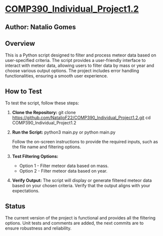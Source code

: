 # [COMP390_Individual_Project1.2](https://github.com/NatalioF22/DataFilter)

## Author: Natalio Gomes

## Overview

This is a Python script designed to filter and process meteor data based on user-specified criteria. The script provides
a user-friendly interface to interact with meteor data, allowing users to filter data by mass or year and choose various
output options. The project includes error handling functionalities, ensuring a smooth user experience.

## How to Test

To test the script, follow these steps:

1. **Clone the Repository:**
   git clone https://github.com/NatalioF22/COMP390_Individual_Project1.2.git
   cd COMP390_Individual_Project1.2

2. **Run the Script:**
   python3 main.py or python main.py

   Follow the on-screen instructions to provide the required inputs, such as the file name and filtering options.

3. **Test Filtering Options:**
    - Option 1 - Filter meteor data based on mass.
    - Option 2 - Filter meteor data based on year.

4. **Verify Output:**
   The script will display or generate filtered meteor data based on your chosen criteria. Verify that the output aligns
   with your expectations.

## Status

The current version of the project is functional and provides all the filtering options.
Unit tests and comments are added, the next commits are to ensure robustness and reliability.


